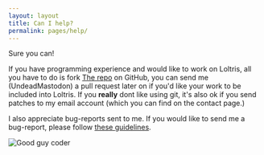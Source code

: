 ```yaml
---
layout: layout
title: Can I help?
permalink: pages/help/
---
```


Sure you can!

If you have programming experience and would like to work on Loltris,
all you have to do is fork [The repo](https://github.com/UndeadMastodon/Loltris)
on GitHub, you can send me (UndeadMastodon) a pull request later on if you'd
like your work to be included into Loltris. If you **really** dont like using git,
it's also ok if you send patches to my email account (which you can find on the contact
page.)

I also appreciate bug-reports sent to me. If you would like to send me a bug-report,
please follow [these guidelines](https://developer.mozilla.org/en-US/docs/Mozilla/QA/Bug_writing_guidelines).

![Good guy coder](/Loltris/assets/images/good_guy_coder.png)
